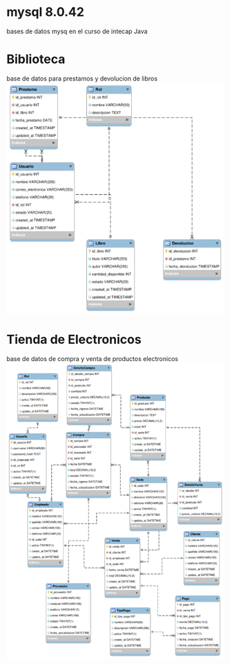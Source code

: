 # mysql 8.0.42
bases de datos mysq en el curso de intecap Java

# Biblioteca
base de datos para prestamos y devolucion de libros
![diagrama_biblioteca](bibliotecaDiagram.png)

# Tienda de Electronicos
base de datos de compra y venta de productos electronicos
![diagrama_tienda](tienda1.png)
